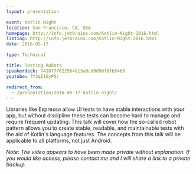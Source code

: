 ```yaml
---
layout: presentation

event: Kotlin Night
location: San Francisco, CA, USA
homepage: http://info.jetbrains.com/Kotlin-Night-2016.html
listing: http://info.jetbrains.com/Kotlin-Night-2016.html
date: 2016-05-17

type: Technical

title: Testing Robots
speakerdeck: 7410777622564b13a0cd0d90f6fb5468
youtube: 7Y3qIIEyP5c

redirect_from:
  - /presentation/2016-05-17-kotlin-night/
---
```


Libraries like Espresso allow UI tests to have stable interactions with your app, but without discipline these tests can become hard to manage and require frequent updating. This talk will cover how the so-called robot pattern allows you to create stable, readable, and maintainable tests with the aid of Kotlin's language features. The concepts from this talk will be applicable to all platforms, not just Android.

_Note: The video appears to have been made private without explanation. If you would like access, please contact me and I will share a link to a private backup._
